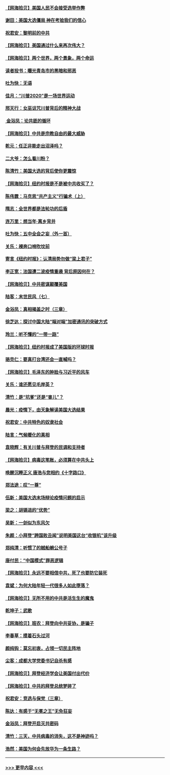 #### [【网海拾贝】美国人民不会接受选举作弊](../pages/nsc993/n12528850.md?t=11071251) 
#### [谢田：美国大选僵局 神在考验我们的信心](../pages/nsc993/n12527932.md?t=11071251) 
#### [祝君安：黎明前的中共](../pages/nsc993/n12524071.md?t=11071251) 
#### [【网海拾贝】美国通过什么来再次伟大？](../pages/nsc993/n12523844.md?t=11071251) 
#### [【网海拾贝】两个世界，两个景象，两个命运](../pages/nsc993/n12521419.md?t=11071251) 
#### [读者投书：曝光青岛市的黑暗和邪恶](../pages/nsc993/n12520988.md?t=11071251) 
#### [吐为快：无语](../pages/nsc993/n12518588.md?t=11071251) 
#### [佳月：“川普2020”是一场世界运动](../pages/nsc993/n12518581.md?t=11071251) 
#### [邢天行：女巫诅咒川普背后的精神大战](../pages/nsc993/n12517257.md?t=11071251) 
#### [ 金浴凤：论共匪的循环](../pages/nsc993/n12517133.md?t=11071251) 
#### [【网海拾贝】中共是宗教自由的最大威胁](../pages/nsc993/n12516879.md?t=11071251) 
#### [乾元：任正非能走出沼泽吗？](../pages/nsc993/n12515831.md?t=11071251) 
#### [二大爷：怎么看川粉？](../pages/nsc993/n12515820.md?t=11071251) 
#### [陈清竹：美国大选的背后使你更震惊](../pages/nsc993/n12515589.md?t=11071251) 
#### [【网海拾贝】纽约时报是不是被中共收买了？](../pages/nsc993/n12515122.md?t=11071251) 
#### [陈伟霆：马克思“共产主义”行骗术（上）](../pages/nsc993/n12510217.md?t=11071251) 
#### [隋志：全世界都是法轮功的后盾](../pages/nsc993/n12510636.md?t=11071251) 
#### [连万里：想当年‧离乡背井](../pages/nsc993/n12510623.md?t=11071251) 
#### [吐为快：五中全会之妄（外一首）](../pages/nsc993/n12510470.md?t=11071251) 
#### [关乐：裸奔口哨吹坟前](../pages/nsc993/n12510403.md?t=11071251) 
#### [寄言《纽约时报》：认清局势勿做“梁上君子”](../pages/nsc993/n12510042.md?t=11071251) 
#### [李正宽：法国遭二波疫情重袭 背后原因何在？](../pages/nsc993/n12509971.md?t=11071251) 
#### [【网海拾贝】中共密谋颠覆美国](../pages/nsc993/n12509816.md?t=11071251) 
#### [陆客：末世民风（七）](../pages/nsc993/n12507822.md?t=11071251) 
#### [金浴凤：真相揭盖之时（三章）](../pages/nsc993/n12507804.md?t=11071251) 
#### [徐芝达：探讨中国大陆“端对端”加密通讯的突破方式](../pages/nsc993/n12507682.md?t=11071251) 
#### [玲兰：听不懂的“一带一路”](../pages/nsc993/n12507669.md?t=11071251) 
#### [【网海拾贝】纽约时报成了美国版的环球时报](../pages/nsc993/n12507053.md?t=11071251) 
#### [骆克仁：要真打台湾还会一直喊吗？](../pages/nsc993/n12506843.md?t=11071251) 
#### [【网海拾贝】毛泽东的肿脸与习近平的风车](../pages/nsc993/n12504537.md?t=11071251) 
#### [关乐：谁还愿见毛岸英？](../pages/nsc993/n12503866.md?t=11071251) 
#### [清竹：是“坑爹”还是“害儿”？](../pages/nsc993/n12503034.md?t=11071251) 
#### [晨光：疫情下，由天象解读美国大选结果](../pages/nsc993/n12502536.md?t=11071251) 
#### [祝君安：中共特色的奴隶社会](../pages/nsc993/n12501529.md?t=11071251) 
#### [陆言：气候暖化的真相](../pages/nsc993/n12501183.md?t=11071251) 
#### [袁晓辉：有关川普与拜登的民调和支持者](../pages/nsc993/n12500433.md?t=11071251) 
#### [【网海拾贝】病毒这笔账，必须算在中共头上](../pages/nsc993/n12500320.md?t=11071251) 
#### [唤醒沉睡正义 唐浩与您相约《十字路口》](../pages/nsc993/n12497980.md?t=11071251) 
#### [郑法途：叹“一尊”](../pages/nsc993/n12498837.md?t=11071251) 
#### [伍新：美国大选末场辩论疫情问题的启示](../pages/nsc993/n12498829.md?t=11071251) 
#### [梁之：胡锡进的“优势”](../pages/nsc993/n12498780.md?t=11071251) 
#### [吴新：一剑似为东风欠](../pages/nsc993/n12498772.md?t=11071251) 
#### [朱颜：小拜登“跨国败丑闻”说明美国这台“收银机”该升级](../pages/nsc993/n12498731.md?t=11071251) 
#### [郑纯清：听惯了的贼船艄公号子](../pages/nsc993/n12498721.md?t=11071251) 
#### [唐付民：“中国模式”罪恶逻辑](../pages/nsc993/n12498310.md?t=11071251) 
#### [【网海拾贝】永远不要相信中共，死了也要防它装死](../pages/nsc993/n12498162.md?t=11071251) 
#### [袁斌：为何大陆年轻一代很多人如此堕落？](../pages/nsc993/n12495696.md?t=11071251) 
#### [【网海拾贝】无所不用的中共是活生生的魔鬼](../pages/nsc993/n12495621.md?t=11071251) 
#### [乾坤子：武歌](../pages/nsc993/n12493391.md?t=11071251) 
#### [【网海拾贝】班农：拜登向中共妥协，是骗子](../pages/nsc993/n12492877.md?t=11071251) 
#### [李春草：摸着石头过河](../pages/nsc993/n12491121.md?t=11071251) 
#### [颜纯钩：莫忘初衷，占领一切民主阵地](../pages/nsc993/n12490965.md?t=11071251) 
#### [尘客：成都大学党委书记自杀有感](../pages/nsc993/n12490950.md?t=11071251) 
#### [【网海拾贝】拜登经济学会让美国付出代价](../pages/nsc993/n12489662.md?t=11071251) 
#### [【网海拾贝】中共的拜登总统梦碎了](../pages/nsc993/n12487896.md?t=11071251) 
#### [祝君安：竞选与保党（三章）](../pages/nsc993/n12487258.md?t=11071251) 
#### [陈达：有感于“无冕之王”无免狂妄](../pages/nsc993/n12485133.md?t=11071251) 
#### [金浴凤：拜登开启灭共密码](../pages/nsc993/n12485125.md?t=11071251) 
#### [清竹：三天，中共病毒的消失，这不是神迹吗？](../pages/nsc993/n12485027.md?t=11071251) 
#### [浩然：美国为何会先放华为一条生路？](../pages/nsc993/n12484997.md?t=11071251) 

----
#### [ >>> 更早内容 <<< ](../indexes/nsc993-earlier.md)
